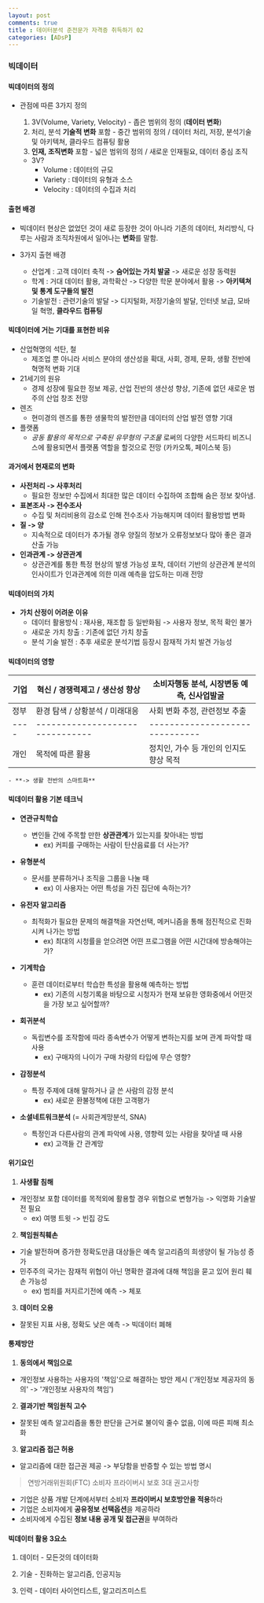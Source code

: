 ```yaml
---
layout: post
comments: true
title : 데이터분석 준전문가 자격증 취득하기 02
categories: [ADsP]
---
```


### 빅데이터

#### 빅데이터의 정의
- 관점에 따른 3가지 정의
  1. 3V(Volume, Variety, Velocity) - 좁은 범위의 정의 (**데이터 변화**)
  2. 처리, 분석 **기술적 변화** 포함 - 중간 범위의 정의 / 데이터 처리, 저장, 분석기술 및 아키텍쳐, 클라우드 컴퓨팅 활용
  3. **인재, 조직변화** 포함 - 넓은 범위의 정의 / 새로운 인재필요, 데이터 중심 조직


    * 3V?
      - Volume : 데이터의 규모
      - Variety : 데이터의 유형과 소스
      - Velocity : 데이터의 수집과 처리


#### 출현 배경
- 빅데이터 현상은 없었던 것이 새로 등장한 것이 아니라 기존의 데이터, 처리방식, 다루는 사람과 조직차원에서 일어나는 **변화**를 말함.

- 3가지 출현 배경
  - 산업계 : 고객 데이터 축적 -> **숨어있는 가치 발굴** -> 새로운 성장 동력원
  - 학계 : 거대 데이터 활용, 과학확산 -> 다양한 학문 분야에서 활용 -> **아키텍쳐 및 통계 도구들의 발전**
  - 기술발전 : 관련기술의 발달 -> 디지털화, 저장기술의 발달, 인터넷 보급, 모바일 혁명, **클라우드 컴퓨팅**


#### 빅데이터에 거는 기대를 표현한 비유
  - 산업혁명의 석탄, 철
    - 제조업 뿐 아니라 서비스 분야의 생산성을 확대, 사회, 경제, 문화, 생활 전반에 혁명적 변화 기대
  - 21세기의 원유
    - 경제 성장에 필요한 정보 제공, 산업 전반의 생산성 향상, 기존에 없던 새로운 범주의 산업 창조 전망
  - 렌즈
    - 현미경의 렌즈를 통한 생물학의 발전만큼 데이터의 산업 발전 영향 기대
  - 플랫폼
    - _공동 활용의 목적으로 구축된 유무형의 구조물_ 로써의 다양한 서드파티 비즈니스에 활용되면서 플랫폼 역할을 할것으로 전망 (카카오톡, 페이스북 등)


#### 과거에서 현재로의 변화
- **사전처리 -> 사후처리**
  - 필요한 정보만 수집에서 최대한 많은 데이터 수집하여 조합해 숨은 정보 찾아냄.
- **표본조사 -> 전수조사**
  - 수집 및 처리비용의 감소로 인해 전수조사 가능해지며 데이터 활용방법 변화
- **질 -> 양**
  - 지속적으로 데이터가 추가될 경우 양질의 정보가 오류정보보다 많아 좋은 결과 산출 가능
- **인과관계 -> 상관관계**
  - 상관관계를 통한 특정 현상의 발생 가능성 포착, 데이터 기반의 상관관계 분석의 인사이트가 인과관계에 의한 미래 예측을 압도하는 미래 전망


#### 빅데이터의 가치
- **가치 산정이 어려운 이유**
  - 데이터 활용방식 : 재사용, 재조합 등 일반화됨 -> 사용자 정보, 목적 확인 불가
  - 새로운 가치 창출 : 기존에 없던 가치 창출
  - 분석 기술 발전 : 추후 새로운 분석기법 등장시 잠재적 가치 발견 가능성


#### 빅데이터의 영향
기업 | 혁신 / 경쟁력제고 / 생산성 향상 | 소비자행동 분석, 시장변동 예측, 신사업발굴
----|-------------------------------|------------------------------
정부 | 환경 탐색 / 상황분석 / 미래대응 | 사회 변화 추정, 관련정보 추출
----|-------------------------------|------------------------------
개인 | 목적에 따른 활용 | 정치인, 가수 등 개인의 인지도 향상 목적


    - **-> 생활 전반의 스마트화**


#### 빅데이터 활용 기본 테크닉

  - **연관규칙학습**
    - 변인들 간에 주목할 만한 **상관관계**가 있는지를 찾아내는 방법
      - ex) 커피를 구매하는 사람이 탄산음료를 더 사는가?

  - **유형분석**
    - 문서를 분류하거나 조직을 그룹을 나눌 때
      - ex) 이 사용자는 어떤 특성을 가진 집단에 속하는가?

  - **유전자 알고리즘**  
    - 최적화가 필요한 문제의 해결책을 자연선택, 메커니즘을 통해 점진적으로 진화시켜 나가는 방법
      - ex) 최대의 시청률을 얻으려면 어떤 프로그램을 어떤 시간대에 방송해야는가?

  - **기계학습**
    - 훈련 데이터로부터 학습한 특성을 활용해 예측하는 방법
      - ex) 기존의 시청기록을 바탕으로 시청자가 현재 보유한 영화중에서 어떤것을 가장 보고 싶어할까?

  - **회귀분석**
    - 독립변수를 조작함에 따라 종속변수가 어떻게 변하는지를 보며 관계 파악할 때 사용
      - ex) 구매자의 나이가 구매 차량의 타입에 무슨 영향?

  - **감정분석**
    - 특정 주제에 대해 말하거나 글 쓴 사람의 감정 분석
      - ex) 새로운 환불정책에 대한 고객평가

  - **소셜네트워크분석** (= 사회관계망분석, SNA)
    - 특정인과 다른사람의 관계 파악에 사용, 영향력 있는 사람을 찾아낼 때 사용
      - ex) 고객들 간 관계망


#### 위기요인
1. **사생활 침해**
  - 개인정보 포함 데이터를 목적외에 활용할 경우 위협으로 변형가능 -> 익명화 기술발전 필요
      - ex) 여행 트윗 -> 빈집 강도

2. **책임원칙훼손**
  - 기술 발전하며 증가한 정확도만큼 대상들은 예측 알고리즘의 희생양이 될 가능성 증가
  - 민주주의 국가는 잠재적 위협이 아닌 명확한 결과에 대해 책임을 묻고 있어 원리 훼손 가능성
      - ex) 범죄를 저지르기전에 예측 -> 체포

3. **데이터 오용**
  - 잘못된 지표 사용, 정확도 낮은 예측 -> 빅데이터 폐해


#### 통제방안
1. **동의에서 책임으로**
  - 개인정보 사용하는 사용자의 '책임'으로 해결하는 방안 제시 ('개인정보 제공자의 동의' -> '개인정보 사용자의 책임')

2. **결과기반 책임원칙 고수**
  - 잘못된 예측 알고리즘을 통한 판단을 근거로 불이익 줄수 없음, 이에 따른 피해 최소화

3. **알고리즘 접근 허용**
  - 알고리즘에 대한 접근권 제공 -> 부당함을 반증할 수 있는 방법 명시

> 연방거래위원회(FTC) 소비자 프라이버시 보호 3대 권고사항
  - 기업은 상품 개발 단계에서부터 소비자 **프라이버시 보호방안을 적용**하라
  - 기업은 소비자에게 **공유정보 선택옵션**을 제공하라
  - 소비자에게 수집된 **정보 내용 공개 및 접근권**을 부여하라

#### 빅데이터 활용 3요소
1. 데이터 - 모든것의 데이터화

2. 기술 - 진화하는 알고리즘, 인공지능

3. 인력 - 데이터 사이언티스트, 알고리즈미스트
